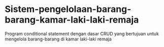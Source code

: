 # Sistem-pengelolaan-barang-barang-kamar-laki-laki-remaja
Program conditional statement dengan dasar CRUD yang bertujuan untuk mengelola barang-barang di kamar laki-laki remaja
